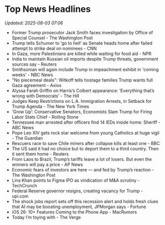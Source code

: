 # Top News Headlines

_Updated: 2025-08-03 07:06_

- Former Trump prosecutor Jack Smith faces investigation by Office of Special Counsel - The Washington Post
- Trump tells Schumer to ‘go to hell’ as Senate heads home after failed attempt to strike deal on nominees - CNN
- In Gaza, more Palestinians are killed while waiting for food aid - NPR
- India to maintain Russian oil imports despite Trump threats, government sources say - Reuters
- Smithsonian will again include Trump in impeachment exhibit in 'coming weeks' - NBC News
- "No piecemeal deals": Witkoff tells hostage families Trump wants full Gaza agreement - Axios
- Alyssa Farah Griffin on Harris’s Colbert appearance: ‘Everything that’s wrong with Democrats’ - The Hill
- Judges Keep Restrictions on L.A. Immigration Arrests, in Setback for Trump Agenda - The New York Times
- ‘Grow Up’: Conservative Senators, Economists Slam Trump for Firing Labor Stats Chief - Rolling Stone
- Tennessee man arrested after officers find 14 IEDs inside home: Sheriff - ABC News
- Pope Leo XIV gets rock star welcome from young Catholics at huge vigil - The Guardian
- Rescuers race to save Chile miners after collapse kills at least one - BBC
- The US said it had no choice but to deport them to a third country. Then it sent them home - Reuters
- From Laos to Brazil, Trump’s tariffs leave a lot of losers. But even the winners will pay a price - AP News
- Economic fears of investors are here — and fed by Trump’s reaction - The Washington Post
- Lina Khan points to Figma IPO as vindication of M&A scrutiny - TechCrunch
- Federal Reserve governor resigns, creating vacancy for Trump - upi.com
- The shock jobs report sets off this recession alert and holds fresh clues that AI may be boosting unemployment, JPMorgan says - Fortune
- iOS 26: 10+ Features Coming to the Phone App - MacRumors
- Today I’m toying with - The Verge